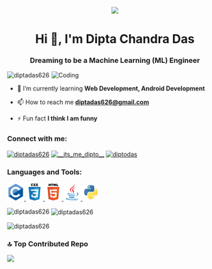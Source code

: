 <p align="center">
  <img src="https://user-images.githubusercontent.com/10498744/210012254-234538ff-d198-48aa-8964-37e6fd45d227.gif">
</p>

<h1 align="center">Hi 👋, I'm Dipta Chandra Das</h1>
<h3 align="center">Dreaming to be a Machine Learning (ML) Engineer</h3>
<img align="right" alt="Coding" width="400" src="https://cdn.dribbble.com/users/1162077/screenshots/3848914/programmer.gif">

<p align="left"> <img src="https://komarev.com/ghpvc/?username=diptadas626&label=Profile%20views&color=0e75b6&style=flat" alt="diptadas626" /> </p>

- 🌱 I’m currently learning **Web Development, Android Development**

- 📫 How to reach me **diptadas626@gmail.com**

- ⚡ Fun fact **I think I am funny**

<h3 align="left">Connect with me:</h3>
<p align="left">
<a href="https://fb.com/diptadas626" target="blank"><img align="center" src="https://raw.githubusercontent.com/rahuldkjain/github-profile-readme-generator/master/src/images/icons/Social/facebook.svg" alt="diptadas626" height="30" width="40" /></a>
<a href="https://instagram.com/__its_me_dipto__" target="blank"><img align="center" src="https://raw.githubusercontent.com/rahuldkjain/github-profile-readme-generator/master/src/images/icons/Social/instagram.svg" alt="__its_me_dipto__" height="30" width="40" /></a>
<a href="https://codeforces.com/profile/diptodas" target="blank"><img align="center" src="https://raw.githubusercontent.com/rahuldkjain/github-profile-readme-generator/master/src/images/icons/Social/codeforces.svg" alt="diptodas" height="30" width="40" /></a>
</p>

<h3 align="left">Languages and Tools:</h3>
<p align="left"> <a href="https://www.cprogramming.com/" target="_blank" rel="noreferrer"> <img src="https://raw.githubusercontent.com/devicons/devicon/master/icons/c/c-original.svg" alt="c" width="40" height="40"/> </a> <a href="https://www.w3schools.com/css/" target="_blank" rel="noreferrer"> <img src="https://raw.githubusercontent.com/devicons/devicon/master/icons/css3/css3-original-wordmark.svg" alt="css3" width="40" height="40"/> </a> <a href="https://www.w3.org/html/" target="_blank" rel="noreferrer"> <img src="https://raw.githubusercontent.com/devicons/devicon/master/icons/html5/html5-original-wordmark.svg" alt="html5" width="40" height="40"/> </a> <a href="https://www.java.com" target="_blank" rel="noreferrer"> <img src="https://raw.githubusercontent.com/devicons/devicon/master/icons/java/java-original.svg" alt="java" width="40" height="40"/> </a> <a href="https://www.python.org" target="_blank" rel="noreferrer"> <img src="https://raw.githubusercontent.com/devicons/devicon/master/icons/python/python-original.svg" alt="python" width="40" height="40"/> </a> </p>

<p><img align="left" src="https://github-readme-stats.vercel.app/api/top-langs?username=diptadas626&show_icons=true&locale=en&layout=compact" alt="diptadas626" /></p>

<p>&nbsp;<img align="center" src="https://github-readme-stats.vercel.app/api?username=diptadas626&show_icons=true&locale=en" alt="diptadas626" /></p>

<p><img align="center" src="https://github-readme-streak-stats.herokuapp.com/?user=diptadas626&" alt="diptadas626" /></p>

### 🔝 Top Contributed Repo
![](https://github-contributor-stats.vercel.app/api?username=diptadas626&limit=5&theme=flat&combine_all_yearly_contributions=true)


